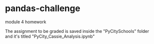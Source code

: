 # pandas-challenge
module 4 homework 

The assignment to be graded is saved inside the "PyCitySchools" folder and it's titled "PyCity_Cassie_Analysis.ipynb"